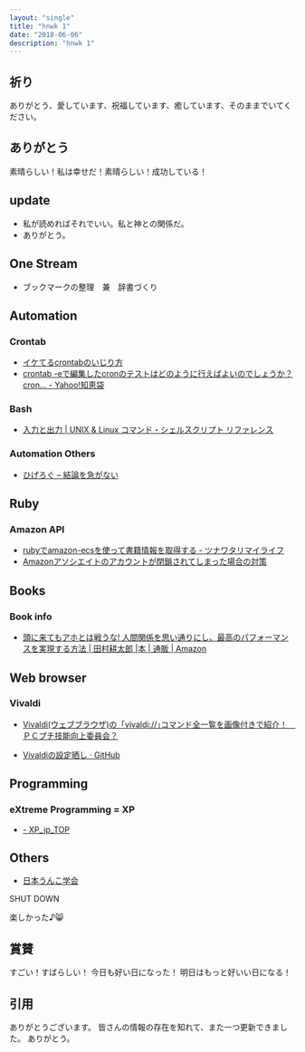 ```yaml
---
layout: "single"
title: "hnwk 1"
date: "2018-06-06"
description: "hnwk 1"
---
```

## 祈り
ありがとう、愛しています、祝福しています、癒しています、そのままでいてください。

## ありがとう
素晴らしい！私は幸せだ！素晴らしい！成功している！

## update
- 私が読めればそれでいい。私と神との関係だ。
- ありがとう。

## One Stream
- ブックマークの整理　兼　辞書づくり

## Automation
### Crontab
- [イケてるcrontabのいじり方](https://qiita.com/taichi_akippa/items/f950895fe3c7ea4b79ca)
- [crontab -eで編集したcronのテストはどのように行えばよいのでしょうか？cron... - Yahoo!知恵袋](https://detail.chiebukuro.yahoo.co.jp/qa/question_detail/q13138245408)

### Bash
- [入力と出力 | UNIX & Linux コマンド・シェルスクリプト リファレンス](https://shellscript.sunone.me/input_output.html#%E3%83%AA%E3%83%80%E3%82%A4%E3%83%AC%E3%82%AF%E3%82%B7%E3%83%A7%E3%83%B3%E3%81%A8%E3%83%91%E3%82%A4%E3%83%97)



### Automation Others
- [ひげろぐ – 結論を急がない](http://higelog.brassworks.jp/)



## Ruby
### Amazon API
- [rubyでamazon-ecsを使って書籍情報を取得する - ツナワタリマイライフ](http://blog.chaspy.me/entry/2016/01/11/100000)
- [Amazonアソシエイトのアカウントが閉鎖されてしまった場合の対策](http://webfood.info/amazon-associate-close/)


## Books
### Book info
- [頭に来てもアホとは戦うな! 人間関係を思い通りにし、最高のパフォーマンスを実現する方法 | 田村耕太郎 |本 | 通販 | Amazon](http://amzn.asia/j37kSQd)



## Web browser
### Vivaldi
- [Vivaldi(ウェブブラウザ)の「vivaldi://｣コマンド全一覧を画像付きで紹介！　ＰＣプチ技能向上委員会？](http://enjoypcblog.blog32.fc2.com/blog-entry-980.html)

- [Vivaldiの設定晒し · GitHub](https://gist.github.com/toriwasa/7e1464d8050a596705793770fe158234)

## Programming
### eXtreme Programming = XP
- [- XP_jp_TOP](http://objectclub.jp/community/XP-jp/)


## Others
- [日本うんこ学会](https://unkogakkai.jp/)



SHUT DOWN

楽しかった♪:smile_cat:
## 賞賛
すごい！すばらしい！
今日も好い日になった！
明日はもっと好いい日になる！

## 引用
ありがとうございます。
皆さんの情報の存在を知れて、また一つ更新できました。
ありがとう。
